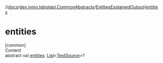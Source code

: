 //[docs](../../../index.md)/[dev.inmo.tgbotapi.CommonAbstracts](../index.md)/[EntitiesExplainedOutput](index.md)/[entities](entities.md)



# entities  
[common]  
Content  
abstract val [entities](entities.md): [List](https://kotlinlang.org/api/latest/jvm/stdlib/kotlin.collections/-list/index.html)<[TextSource](../-text-source/index.md)>?  



